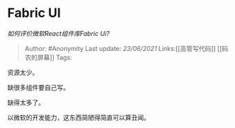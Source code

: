 # Fabric UI
*如何评价微软React组件库Fabric Ui?*

> Author: #Anonymity
> Last update: *23/06/2021* 
> Links:[[高管写代码]] [[码农的屏幕]] 
> Tags:  

 
资源太少。

缺很多组件要自己写。

缺得太多了。

以微软的开发能力，这东西简陋得简直可以算丑闻。



